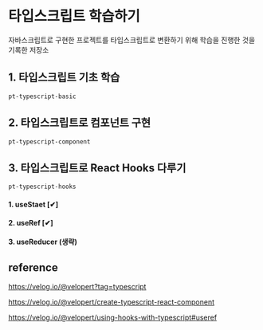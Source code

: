 # 타입스크립트 학습하기
자바스크립트로 구현한 프로젝트를 타입스크립트로 변환하기 위해 학습을 진행한 것을 기록한 저장소
## 1. 타입스크립트 기초 학습
`pt-typescript-basic`
## 2. 타입스크립트로 컴포넌트 구현
`pt-typescript-component`
## 3. 타입스크립트로 React Hooks 다루기
`pt-typescript-hooks`
#### 1. useStaet [✔]
#### 2. useRef [✔]
#### 3. useReducer (생략)
## reference
https://velog.io/@velopert?tag=typescript

https://velog.io/@velopert/create-typescript-react-component

https://velog.io/@velopert/using-hooks-with-typescript#useref
